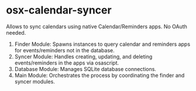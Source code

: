 # osx-calendar-syncer

Allows to sync calendars using native Calendar/Reminders apps. No OAuth needed.

1. Finder Module: Spawns instances to query calendar and reminders apps for events/reminders not in the database.
1. Syncer Module: Handles creating, updating, and deleting events/reminders in the apps via osascript.
1. Database Module: Manages SQLite database connections.
1. Main Module: Orchestrates the process by coordinating the finder and syncer modules.

